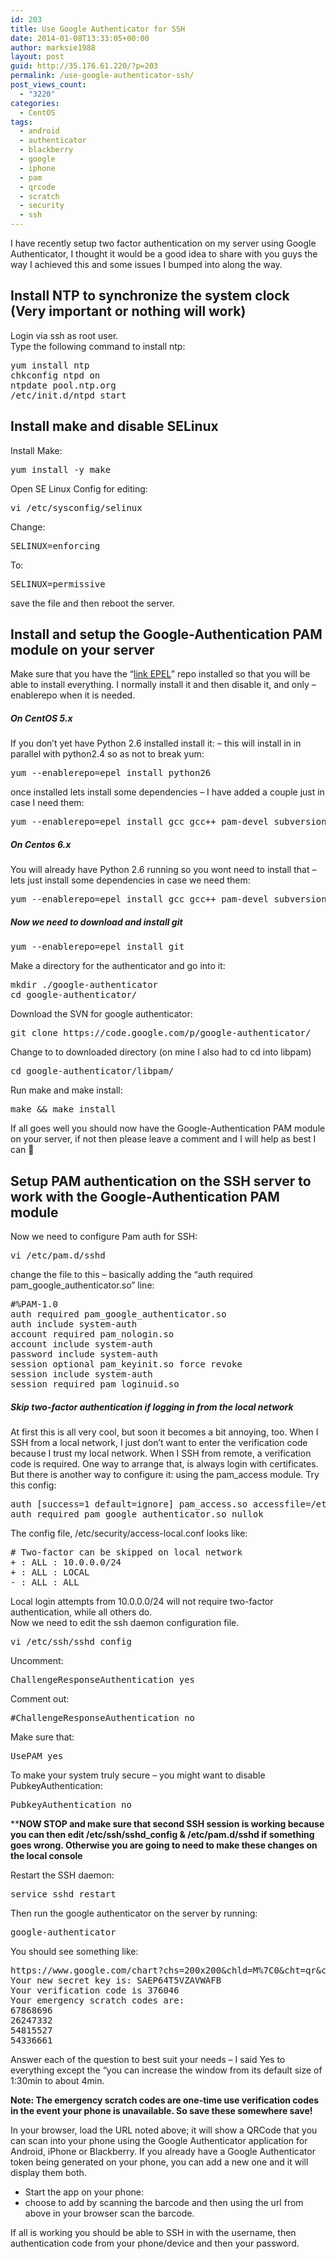 ```yaml
---
id: 203
title: Use Google Authenticator for SSH
date: 2014-01-08T13:33:05+00:00
author: marksie1988
layout: post
guid: http://35.176.61.220/?p=203
permalink: /use-google-authenticator-ssh/
post_views_count:
  - "3220"
categories:
  - CentOS
tags:
  - android
  - authenticator
  - blackberry
  - google
  - iphone
  - pam
  - qrcode
  - scratch
  - security
  - ssh
---
```

I have recently setup two factor authentication on my server using Google Authenticator, I thought it would be a good idea to share with you guys the way I achieved this and some issues I bumped into along the way.  
<!--more-->

## Install NTP to synchronize the system clock (Very important or nothing will work)

Login via ssh as root user.  
Type the following command to install ntp:

<pre class="lang:default decode:true">yum install ntp
chkconfig ntpd on
ntpdate pool.ntp.org
/etc/init.d/ntpd start</pre>

## Install make and disable SELinux

Install Make:

<pre class="lang:default decode:true">yum install -y make</pre>

Open SE Linux Config for editing:

<pre class="lang:default decode:true">vi /etc/sysconfig/selinux</pre>

Change:

<pre class="lang:default decode:true">SELINUX=enforcing</pre>

To:

<pre class="lang:default decode:true">SELINUX=permissive</pre>

save the file and then reboot the server.

## Install and setup the Google-Authentication PAM module on your server

Make sure that you have the “<a title="Link EPEL" href="https://fedoraproject.org/wiki/EPEL" target="_blank">link EPEL</a>” repo installed so that you will be able to install everything. I normally install it and then disable it, and only –enablerepo when it is needed.

##### On CentOS 5.x

If you don’t yet have Python 2.6 installed install it: – this will install in in parallel with python2.4 so as not to break yum:

<pre class="lang:default decode:true">yum --enablerepo=epel install python26</pre>

once installed lets install some dependencies – I have added a couple just in case I need them:

<pre class="lang:default decode:true">yum --enablerepo=epel install gcc gcc++ pam-devel subversion python26-devel</pre>

##### On Centos 6.x

You will already have Python 2.6 running so you wont need to install that – lets just install some dependencies in case we need them:

<pre class="lang:default decode:true">yum --enablerepo=epel install gcc gcc++ pam-devel subversion python-devel</pre>

##### Now we need to download and install git

<pre class="lang:default decode:true " >yum --enablerepo=epel install git</pre>

Make a directory for the authenticator and go into it:

<pre class="lang:default decode:true " >mkdir ./google-authenticator
cd google-authenticator/</pre>

Download the SVN for google authenticator:

<pre class="lang:default decode:true " >git clone https://code.google.com/p/google-authenticator/</pre>

Change to to downloaded directory (on mine I also had to cd into libpam)

<pre class="lang:default decode:true " >cd google-authenticator/libpam/</pre>

Run make and make install:

<pre class="lang:default decode:true " >make && make install</pre>

If all goes well you should now have the Google-Authentication PAM module on your server, if not then please leave a comment and I will help as best I can 🙂 

## Setup PAM authentication on the SSH server to work with the Google-Authentication PAM module

Now we need to configure Pam auth for SSH:

<pre class="lang:default decode:true " >vi /etc/pam.d/sshd</pre>

change the file to this – basically adding the “auth required pam\_google\_authenticator.so” line:

<pre class="lang:default decode:true " >#%PAM-1.0
auth required pam_google_authenticator.so
auth include system-auth
account required pam_nologin.so
account include system-auth
password include system-auth
session optional pam_keyinit.so force revoke
session include system-auth
session required pam_loginuid.so</pre>

##### Skip two-factor authentication if logging in from the local network

At first this is all very cool, but soon it becomes a bit annoying, too. When I SSH from a local network, I just don’t want to enter the verification code because I trust my local network. When I SSH from remote, a verification code is required. One way to arrange that, is always login with certificates. But there is another way to configure it: using the pam_access module. Try this config:

<pre class="lang:default decode:true " >auth [success=1 default=ignore] pam_access.so accessfile=/etc/security/access-local.conf
auth required pam_google_authenticator.so nullok</pre>

The config file, /etc/security/access-local.conf looks like:

<pre class="lang:default decode:true " ># Two-factor can be skipped on local network
+ : ALL : 10.0.0.0/24
+ : ALL : LOCAL
- : ALL : ALL</pre>

Local login attempts from 10.0.0.0/24 will not require two-factor authentication, while all others do.  
Now we need to edit the ssh daemon configuration file.

<pre class="lang:default decode:true " >vi /etc/ssh/sshd_config</pre>

Uncomment:

<pre class="lang:default decode:true " >ChallengeResponseAuthentication yes</pre>

Comment out:

<pre class="lang:default decode:true " >#ChallengeResponseAuthentication no</pre>

Make sure that:

<pre class="lang:default decode:true " >UsePAM yes</pre>

To make your system truly secure – you might want to disable PubkeyAuthentication:

<pre class="lang:default decode:true " >PubkeyAuthentication no</pre>

****NOW STOP and make sure that second SSH session is working because you can then edit /etc/ssh/sshd_config & /etc/pam.d/sshd if something goes wrong. Otherwise you are going to need to make these changes on the local console**

Restart the SSH daemon:

<pre class="lang:default decode:true " >service sshd restart</pre>

Then run the google authenticator on the server by running:

<pre class="lang:default decode:true " >google-authenticator</pre>

You should see something like:

<pre class="lang:default decode:true " >https://www.google.com/chart?chs=200x200&chld=M%7C0&cht=qr&chl=otpauth://totp/user@server%3Fsecret%3DSAEP64T5VZAVWAFB
Your new secret key is: SAEP64T5VZAVWAFB
Your verification code is 376046
Your emergency scratch codes are:
67868696
26247332
54815527
54336661</pre>

Answer each of the question to best suit your needs – I said Yes to everything except the “you can increase the window from its default size of 1:30min to about 4min.

**Note: The emergency scratch codes are one-time use verification codes in the event your phone is unavailable. So save these somewhere save!**

In your browser, load the URL noted above; it will show a QRCode that you can scan into your phone using the Google Authenticator application for Android, iPhone or Blackberry. If you already have a Google Authenticator token being generated on your phone, you can add a new one and it will display them both.

  * Start the app on your phone:
  * choose to add by scanning the barcode and then using the url from above in your browser scan the barcode.

If all is working you should be able to SSH in with the username, then authentication code from your phone/device and then your password.